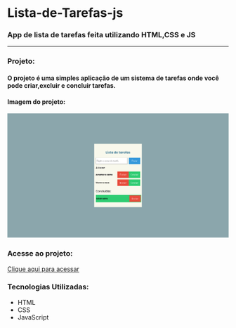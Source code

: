 # Lista-de-Tarefas-js
### App de lista de tarefas feita utilizando HTML,CSS e JS
<hr>
  
### Projeto:
  #### O projeto é uma simples aplicação de um sistema de tarefas onde você pode criar,excluir e concluir tarefas.
  #### Imagem do projeto:
  <img src="https://github.com/juannobert/Lista-de-Tarefas-js/blob/main/assets/ex-site.png"> 
  
### Acesse ao projeto:
  <a href="https://juannobert.github.io/Lista-de-Tarefas-js/">Clique aqui para acessar</a>
### Tecnologias Utilizadas:
<ul>
  <li>
    HTML
   </li>
  <li>
    CSS
   </li>
  <li>
    JavaScript
   </li>
</ul>
